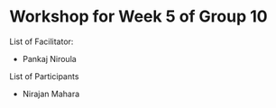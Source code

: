 # Workshop for Week 5 of Group 10

List of Facilitator:
- Pankaj Niroula
  
List of Participants
- Nirajan Mahara